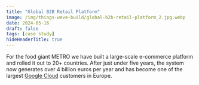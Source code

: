 ```yaml
---
title: "Global B2B Retail Platform"
image: /img/things-weve-build/global-b2b-retail-platform_2.jpg.webp
date: 2024-05-16
draft: false
tags: [case study]
hideHeaderTitle: true
---
```


For the food giant METRO we have built a large-scale e-commerce platform and rolled it out to 20+ countries. After just under five years, the system now generates over 4 billion euros per year and has become one of the largest [Google Cloud](https://cloud.google.com/customers/metro) customers in Europe.